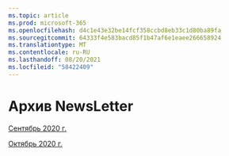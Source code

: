 ```yaml
---
ms.topic: article
ms.prod: microsoft-365
ms.openlocfilehash: d4c1e43e32be14fcf358ccbd8eb33c1d80ba89fa
ms.sourcegitcommit: 64333f4e583bacd85f1b47af6e1eaee266658924
ms.translationtype: MT
ms.contentlocale: ru-RU
ms.lasthandoff: 08/20/2021
ms.locfileid: "58422409"
---
```

# <a name="newsletter-archive"></a>Архив NewsLetter

[Сентябрь 2020 г.](https://github.com/MicrosoftDocs/OfficeDocs-AppCompliance-pr/blob/master/Apps/docs/September%202020.md)

[Октябрь 2020 г.](https://github.com/MicrosoftDocs/OfficeDocs-AppCompliance-pr/blob/master/Apps/docs/October%202020.md)
